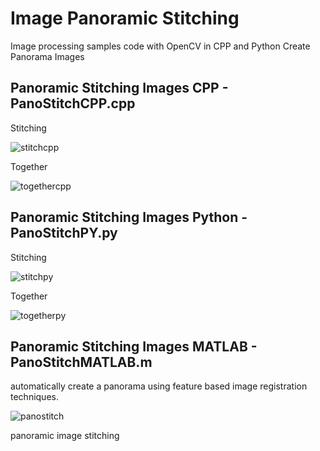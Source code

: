 # Image Panoramic Stitching
Image processing samples code with OpenCV in CPP and Python
Create Panorama Images

## Panoramic Stitching Images CPP - PanoStitchCPP.cpp

Stitching

![stitchcpp](https://user-images.githubusercontent.com/39456500/44061795-1ab42b1c-9f6f-11e8-8ad7-e6014b21423e.jpg)

Together

![togethercpp](https://user-images.githubusercontent.com/39456500/44061811-23a53b4e-9f6f-11e8-97cc-21b7a5145410.jpg)

## Panoramic Stitching Images Python - PanoStitchPY.py

Stitching

![stitchpy](https://user-images.githubusercontent.com/39456500/44061962-bfeb88aa-9f6f-11e8-9d86-8349d89a6a61.jpg)

Together

![togetherpy](https://user-images.githubusercontent.com/39456500/44061970-c7083232-9f6f-11e8-88cd-d4d7cb4f36b8.jpg)

## Panoramic Stitching Images MATLAB - PanoStitchMATLAB.m

automatically create a panorama using feature based image registration techniques.

![panostitch](https://user-images.githubusercontent.com/39456500/44261838-1fc50100-a22e-11e8-8c41-d7cc64594a89.jpg)

 panoramic image stitching
